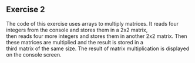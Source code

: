 ## Exercise 2

The code of this exercise uses arrays to multiply matrices. It reads four integers from the console and stores them in a 2x2 matrix,<br/>
then reads four more integers and stores them in another 2x2 matrix. Then these matrices are multiplied and the result is stored in a<br/>
third matrix of the same size. The result of matrix multiplication is displayed on the console screen.
